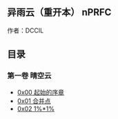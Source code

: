 ## 异雨云（重开本） nPRFC
作者：DCCIL

## 目录
### 第一卷 晴空云
- [0x00 起始的序章](dccifile/0x00)  
- [0x01 合并点](dccifile/0x01)  
- [0x02 1%*1%](dccifile/0x02)
